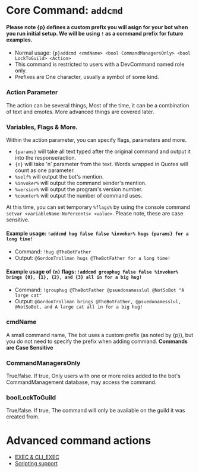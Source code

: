 # Core Command: `addcmd`
#### Please note {p} defines a custom prefix you will asign for your bot when you run initial setup. We will be using `!` as a command prefix for future examples.
* Normal usage: `{p}addcmd <cmdName> <bool CommandManagersOnly> <bool LockToGuild> <Action>`
* This command is restricted to users with a DevCommand named role only.
* Prefixes are One character, usually a symbol of some kind.

### Action Parameter
The action can be several things, Most of the time, it can be a combination of text and emotes. More advanced things are covered later.

### Variables, Flags & More.
Within the action parameter, you can specify flags, parameters and more.
* `{params}` will take all text typed after the original command and output it into the response/action.
* `{n}` will take 'n' parameter from the text. Words wrapped in Quotes will count as one parameter.
* `%self%` will output the bot's mention.
* `%invoker%` will output the command sender's mention.
* `%version%` will output the program's version number.
* `%counter%` will output the number of command uses.

At this time, you can set temporary `%flags%` by using the console command `setvar <variableName-NoPercents> <value>`. Please note, these are case sensitive.

#### Example usage: `!addcmd hug false false %invoker% hugs {params} for a long time!`
* Command: `!hug @TheBotFather`
* Output: `@GordonTrollman hugs @TheBotFather for a long time!`

#### Example usage of `{n}` flags: `!addcmd grouphug false false %invoker% brings {0}, {1}, {2}, and {3} all in for a big hug!`
* Command: `!grouphug @TheBotFather @psuedonamesslul @NotSoBot "A large cat"`
* Output: `@GordonTrollman brings @TheBotFather, @psuedonamesslul, @NotSoBot, and A large cat all in for a big hug!`

### cmdName
A small command name, The bot uses a custom prefix (as noted by {p}), but you do not need to specify the prefix when adding command. **Commands are Case Sensitive**

### CommandManagersOnly
True/false. If true, Only users with one or more roles added to the bot's CommandManagement database, may access the command.

### boolLockToGuild
True/false. If true, The command will only be available on the guild it was created from.

# Advanced command actions
* [EXEC & CLI_EXEC](https://github.com/rmsoftware-development/RMSoftware.ModularBot/blob/master/doc/AdvancedActions/EXEC-and-CLI_EXEC.md)
* [Scripting support](https://github.com/rmsoftware-development/RMSoftware.ModularBot/blob/master/doc/AdvancedActions/scripting.md)
